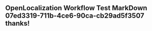 <properties
ms.topic="hero-topic"
ms.test1="hero-topic"
ms.test2="test"/>

## OpenLocalization Workflow Test MarkDown 07ed3319-711b-4ce6-90ca-cb29ad5f3507 thanks!
